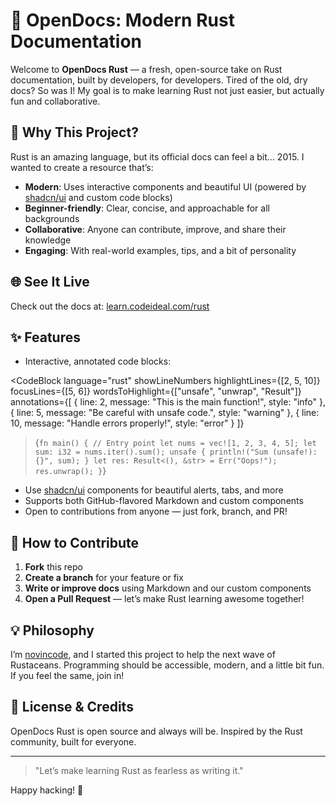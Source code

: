 # 🦀 OpenDocs: Modern Rust Documentation

Welcome to **OpenDocs Rust** — a fresh, open-source take on Rust documentation, built by developers, for developers. Tired of the old, dry docs? So was I! My goal is to make learning Rust not just easier, but actually fun and collaborative.

## 🚀 Why This Project?
Rust is an amazing language, but its official docs can feel a bit... 2015. I wanted to create a resource that’s:
- **Modern**: Uses interactive components and beautiful UI (powered by [shadcn/ui](https://ui.shadcn.com/) and custom code blocks)
- **Beginner-friendly**: Clear, concise, and approachable for all backgrounds
- **Collaborative**: Anyone can contribute, improve, and share their knowledge
- **Engaging**: With real-world examples, tips, and a bit of personality

## 🌐 See It Live
Check out the docs at: [learn.codeideal.com/rust](https://learn.codeideal.com/rust)

## ✨ Features
- Interactive, annotated code blocks:

<CodeBlock
  language="rust"
  showLineNumbers
  highlightLines={[2, 5, 10]}
  focusLines={[5, 6]}
  wordsToHighlight={["unsafe", "unwrap", "Result"]}
  annotations={[
    { line: 2, message: "This is the main function!", style: "info" },
    { line: 5, message: "Be careful with unsafe code.", style: "warning" },
    { line: 10, message: "Handle errors properly!", style: "error" }
  ]}
>{`
fn main() {
    // Entry point
    let nums = vec![1, 2, 3, 4, 5];
    let sum: i32 = nums.iter().sum();
    unsafe {
        println!("Sum (unsafe!): {}", sum);
    }
    let res: Result<(), &str> = Err("Oops!");
    res.unwrap();
}
`}</CodeBlock>

- Use [shadcn/ui](https://ui.shadcn.com/) components for beautiful alerts, tabs, and more
- Supports both GitHub-flavored Markdown and custom components
- Open to contributions from anyone — just fork, branch, and PR!

## 🤝 How to Contribute
1. **Fork** this repo
2. **Create a branch** for your feature or fix
3. **Write or improve docs** using Markdown and our custom components
4. **Open a Pull Request** — let’s make Rust learning awesome together!

## 💡 Philosophy
I’m [novincode](https://github.com/novincode), and I started this project to help the next wave of Rustaceans. Programming should be accessible, modern, and a little bit fun. If you feel the same, join in!

## 📢 License & Credits
OpenDocs Rust is open source and always will be. Inspired by the Rust community, built for everyone.

---

> "Let’s make learning Rust as fearless as writing it."

Happy hacking! 🦀
